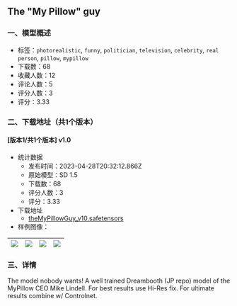 ## The "My Pillow" guy
### 一、模型概述

- 标签：`photorealistic`, `funny`, `politician`, `television`, `celebrity`, `real person`, `pillow`, `mypillow`
- 下载数：68
- 收藏人数：12
- 评论人数：5
- 评分人数：3
- 评分：3.33

### 二、下载地址（共1个版本）

#### [版本1/共1个版本] v1.0

- 统计数据
  - 发布时间：2023-04-28T20:32:12.866Z
  - 原始模型：SD 1.5
  - 下载数：68
  - 评分人数：3
  - 评分：3.33
- 下载地址
  - [theMyPillowGuy_v10.safetensors](https://civitai.com/api/download/models/56953)
- 样例图像：

| <img src="https://image.civitai.com/xG1nkqKTMzGDvpLrqFT7WA/1e5f9a94-0e6e-43e8-ad0b-3bfa7d451700/width=450/626367.jpeg" /> | <img src="https://image.civitai.com/xG1nkqKTMzGDvpLrqFT7WA/4288e1fd-67e1-4b8f-826d-ac25e088fc00/width=450/626315.jpeg" /> | <img src="https://image.civitai.com/xG1nkqKTMzGDvpLrqFT7WA/5b6f0c29-62fb-49b5-8b7c-15e19182a800/width=450/626319.jpeg" /> | <img src="https://image.civitai.com/xG1nkqKTMzGDvpLrqFT7WA/0e18ade3-6bc6-4b68-e41e-44c1623a1500/width=450/626401.jpeg" /> |
| ---- | ---- | ---- | ---- |


### 三、详情
<p>The model nobody wants! A well trained Dreambooth (JP repo) model of the MyPillow CEO Mike Lindell. For best results use Hi-Res fix. For ultimate results combine w/ Controlnet. </p>